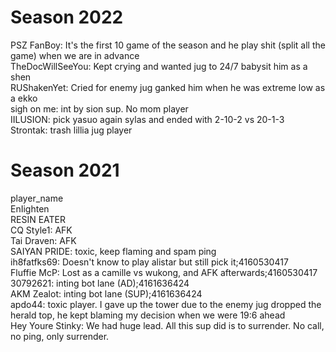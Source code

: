# Season 2022
PSZ FanBoy: It's the first 10 game of the season and he play shit (split all the game) when we are in advance<br>
TheDocWillSeeYou: Kept crying and wanted jug to 24/7 babysit him as a shen<br>
RUShakenYet: Cried for enemy jug ganked him when he was extreme low as a ekko<br>
sigh on me: int by sion sup. No mom player<br>
IILUSION: pick yasuo again sylas and ended with 2-10-2 vs 20-1-3<br>
Strontak: trash lillia jug player<br>


# Season 2021
player_name<br>
EnIighten<br>
RESIN EATER<br>
CQ Style1: AFK<br>
Tai Draven: AFK<br>
SAIYAN PRIDE: toxic, keep flaming and spam ping<br>
ih8fatfks69: Doesn't know to play alistar but still pick it;4160530417<br>
Fluffie McP: Lost as a camille vs wukong, and AFK afterwards;4160530417<br>
30792621: inting bot lane (AD);4161636424<br>
AKM Zealot: inting bot lane (SUP);4161636424<br>
apdo44: toxic player. I gave up the tower due to the enemy jug dropped the herald top, he kept blaming my decision when we were 19:6 ahead<br>
Hey Youre Stinky: We had huge lead. All this sup did is to surrender. No call, no ping, only surrender.<br>
